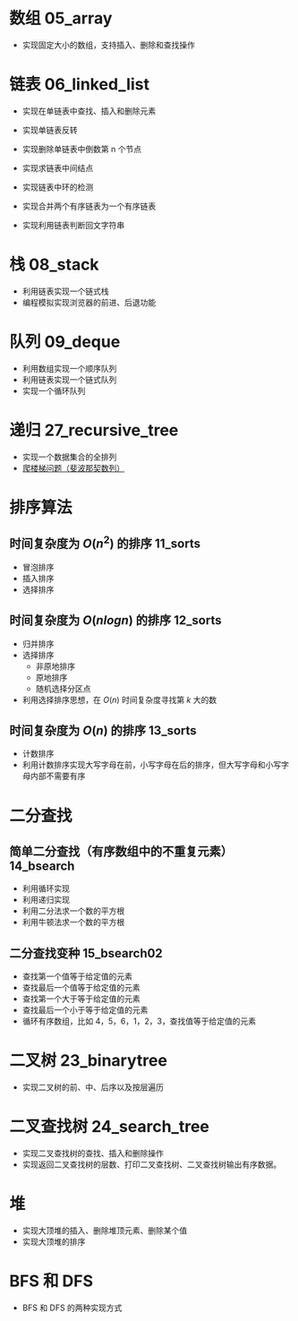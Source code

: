 # 数组 05_array

- 实现固定大小的数组，支持插入、删除和查找操作

# 链表 06_linked_list

- 实现在单链表中查找、插入和删除元素
- 实现单链表反转
- 实现删除单链表中倒数第 n 个节点
- 实现求链表中间结点

- 实现链表中环的检测
- 实现合并两个有序链表为一个有序链表
- 实现利用链表判断回文字符串

# 栈 08_stack

- 利用链表实现一个链式栈
- 编程模拟实现浏览器的前进、后退功能

# 队列 09_deque

- 利用数组实现一个顺序队列
- 利用链表实现一个链式队列
- 实现一个循环队列

# 递归 27_recursive_tree

- 实现一个数据集合的全排列
- [爬楼梯问题（斐波那契数列）](https://github.com/hotheat/LeetCode/tree/master/070.%20Climbing%20Stairs)

# 排序算法

## 时间复杂度为 $O(n^2)$ 的排序 11_sorts

- 冒泡排序
- 插入排序
- 选择排序

## 时间复杂度为 $O(nlogn)$ 的排序 12_sorts

- 归并排序
- 选择排序
  - 非原地排序
  - 原地排序
  - 随机选择分区点
- 利用选择排序思想，在 $O(n)$ 时间复杂度寻找第 $k ​$ 大的数

## 时间复杂度为 $O(n)$ 的排序 13_sorts

- 计数排序
- 利用计数排序实现大写字母在前，小写字母在后的排序，但大写字母和小写字母内部不需要有序

# 二分查找 

## 简单二分查找（有序数组中的不重复元素）14_bsearch

- 利用循环实现
- 利用递归实现
- 利用二分法求一个数的平方根
- 利用牛顿法求一个数的平方根

## 二分查找变种 15_bsearch02

- 查找第一个值等于给定值的元素
- 查找最后一个值等于给定值的元素
- 查找第一个大于等于给定值的元素
- 查找最后一个小于等于给定值的元素
- 循环有序数组，比如 4，5，6，1，2，3，查找值等于给定值的元素

# 二叉树 23_binarytree

- 实现二叉树的前、中、后序以及按层遍历

# 二叉查找树 24_search_tree

- 实现二叉查找树的查找、插入和删除操作
- 实现返回二叉查找树的层数、打印二叉查找树、二叉查找树输出有序数据。

# 堆

- 实现大顶堆的插入、删除堆顶元素、删除某个值
- 实现大顶堆的排序

# BFS 和 DFS

- BFS 和 DFS 的两种实现方式

